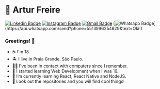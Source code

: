 # 👾 Artur Freire 

[![Linkedin Badge](https://img.shields.io/badge/-LinkedIn-blue?style=flat-square&logo=Linkedin&logoColor=white&link=https://www.linkedin.com/in/freirart/)](https://www.linkedin.com/in/freirart/)
[![Instagram Badge](https://img.shields.io/badge/-Instagram-9cf?style=flat-square&logo=Instagram&logoColor=white&link=https://www.instagram.com/freirart//)](https://www.linkedin.com/in/freirart/)
[![Gmail Badge](https://img.shields.io/badge/-Gmail-c14438?style=flat-square&logo=Gmail&logoColor=white&link=mailto:freirart.contato@gmail.com)](mailto:freirart.contato@gmail.com)
[![Whatsapp Badge](https://img.shields.io/badge/-Whatsapp-4CA143?style=flat-square&labelColor=4CA143&logo=whatsapp&logoColor=white&link=https://api.whatsapp.com/send?phone=5512988344336&text=Olá!)](https://api.whatsapp.com/send?phone=5513996254629&text=Olá!)

### Greetings! 👋

- ☕ I'm 18
- 🏝 I live in Praia Grande, São Paulo.
- 👨‍💻 I've been in contact with computers since I remember. 
- 👶 I started learning Web Development when I was 16.
- 🚀 I’m currently learning React, React Native and NodeJS.
- 👀 Look out the repositories and you will find cool things!
